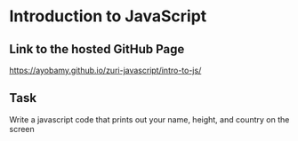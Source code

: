 # Introduction to JavaScript

## Link to the hosted GitHub Page
 https://ayobamy.github.io/zuri-javascript/intro-to-js/

## Task
Write a javascript code that prints out your name, height, and country on the screen
